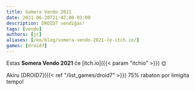 ```yaml
---
title: Somera Vendo 2021
date: 2021-06-20T21:47:00-03:00
description: DROID7 vendiĝas!
tags: [vendo]
authors: [jc]
aliases: [/eo/blog/somera-vendo-2021-ĉe-itch.io/]
games: [droid7]
---
```


Estas **Somera Vendo 2021** ĉe [itch.io]({{< param "itchio" >}}) 🌞

Akiru [DROID7]({{< ref "/list_games/droid7" >}}) 75% rabaton por limigita tempo!
